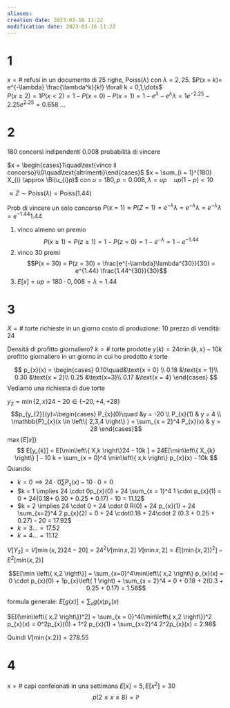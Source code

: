 ```yaml
---
aliases: 
creation date: 2023-03-16 11:22
modification date: 2023-03-16 11:22
---
```


# 1
$x = \#$ refusi in un documento di $25$ righe, $\text{Poiss}(\lambda)$ con $\lambda = 2,25$. $P(x = k)=  e^{-\lambda} \frac{\lambda^k}{k!} \forall k = 0,1,\dots$  
$P(x \geq 2) = 1 P(x < 2) = 1 - P(x = 0) - P(x=1) = 1 - e^\lambda - e^\lambda \lambda = 1 e^{-2.25} - 2.25e^{2.25}=0.658$
...
# 2
180 concorsi indipendenti
0.008 probabilità di vincere  

$x = \begin{cases}1\quad\text{vinco il concorso}\\0\quad\text{altrimenti}\end{cases}$
$x = \sum_{i = 1}^{180} X_{i} \approx \Bi(u_{i}p)$ con $u = 180, p = 0.008, \lambda = up\quad up(1 -p)< 10$

$\approx Z \sim \text{Poiss}(\lambda) = \text{Poiss(1.44)}$

Prob di vincere un solo concorso
$P(x = 1) \approx P(Z = 1) = e^{-\lambda}\lambda = e^{-\lambda}\lambda = e^{ -\lambda }\lambda=e^{ -1.44 }1.44$   


1. vinco almeno un premio
   $$P(x \geq 1) = P(z \geq 1) = 1 - P(z =0) = 1 - e^{ -\lambda } = 1 - e^{-1.44}$$
2. vinco 30 premi
   $$P(x = 30) = P(z = 30) = \frac{e^{-\lambda}\lambda^{30}}{30} = e^{1.44} \frac{1.44^{30}}{30}$$
3.  $E[x] = up = 180 \cdot 0,008 = \lambda = 1.44$

# 3
$X = \#$ torte richieste in un giorno
costo di produzione: $10$
prezzo di vendità: $24$

Densità di profitto giornaliero?
$k = \#$ torte prodotte
$y(k) = 24\min\left\{ k,x \right\} - 10k$ profitto giornaliero in un giorno in cui ho prodotto $k$ torte

$$
p_{x}(x) = \begin{cases}
0.10\quad&\text{x = 0} \\
0.18 &\text{x = 1}\\
0.30 &\text{x = 2}\\
0.25 &\text{x=3}\\
0.17 &\text{x = 4}
\end{cases}
$$
Vediamo una richiesta di due torte

$y_{2} = \min\left\{ 2,x \right\}24 - 20 \in \left\{ -20, +4, +28 \right\}$
$$p_{y_{2}}(y)=\begin{cases} 
P_{x}(0)\quad &y = -20 \\
P_{x}(1) & y = 4 \\
\mathbb{P}_{x}(x \in \left\{ 2,3,4 \right\} ) = \sum_{x = 2}^4 P_{x}(x) & y = 28
\end{cases}$$
$\max \left\{  E[x]\right\}$
$$
E[y_{k}] = E[\min\left\{ X,k \right\}24 - 10k ] = 24E[\min\left\{ X_{k} \right\} ] - 10 k = \sum_{x = 0}^4 \min\left\{ x,k \right\} p_{x}(x) - 10k
$$
Quando:
- $k=0 \implies 24\cdot0 \sum P_{x}(x) - 10 \cdot 0 = 0$
- $k = 1 \implies 24 \cdot 0p_{x}(0) + 24 \sum_{x = 1}^4 1 \cdot p_{x}(1) = 0 + 24(0.18+ 0.30 + 0.25 + 0.17) - 10 = 11.12$
- $k = 2 \implies 24 \cdot 0 + 24 \cdot 0 R(0) + 24 p_{x}(1) + 24 \sum_{x=2}^4 2 p_{x}(2) = 0 + 24 \cdot0.18 + 24\cdot 2 (0.3 + 0.25 + 0.27) - 20 = 17.92$
- $k = 3 \dots = 17.52$
- $k=4 \dots = 11.12$


$V[Y_{2}]= V[\min\left\{ x,2 \right\}24 - 20] = 24^2 V[\min{x,2}]$
$V[\min{x,2}] = E[(\min\left\{ x,2 \right\})^2] - E^2[min\left\{ x,2 \right\}]$

$$E[\min \left\{ x,2 \right\}] = \sum_{x=0}^4\min\left\{ x,2 \right\} p_{x}(x) = 0 \cdot p_{x}(0) + 1p_{x}\left( 1 \right) +  \sum_{x = 2}^4 = 0 + 0.18 + 2(0.3 + 0.25 + 0.17) = 1.58$$

formula generale:
$E[g(x)] = \sum_{x}g(x)p_{x}(x)$

$E[(\min\left\{ x,2 \right\})^2] = \sum_{x = 0}^4(\min\left\{ x,2 \right\})^2 p_{x}(x) = 0^2p_{x}(0) + 1^2 p_{x}(1) + \sum_{x=2}^4 2^2p_{x}(x) = 2.98$

Quindi $V[\min \left\{ x.2 \right\}]= 278.55$

# 4
$x = \#$ capi confeionati in una settimana
$E[x] = 5, E[x^2]=30$
$$
p(2 \leq x \leq 8) = \mathbb{P}
$$